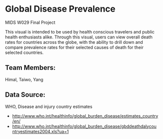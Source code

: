 # Global Disease Prevalence

MIDS W029 Final Project

This visual is intended to be used by health conscious travelers and public health enthusiasts alike.  Through this visual, users can view overall death rates for countries across the globe, with the ability to drill down and compare prevalence rates for their selected causes of death for their selected countries.

## Team Members:

Himal, Taiwo, Yang

## Data Source:

WHO, Disease and injury country estimates
* http://www.who.int/healthinfo/global_burden_disease/estimates_country/en/
* http://www.who.int/healthinfo/global_burden_disease/gbddeathdalycountryestimates2004.xls?ua=1
